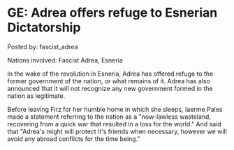 # GE: Adrea offers refuge to Esnerian Dictatorship

Posted by: fascist_adrea

Nations involved: Fascist Adrea, Esneria

In the wake of the revolution in Esneria, Adrea has offered refuge to the former government of the nation, or what remains of it. Adrea has also announced that it will not recognize any new government formed in the nation as legitimate.

Before leaving Firz for her humble home in which she sleeps, Iaerme Pales made a statement referring to the nation as a "now-lawless wasteland, recovering from a quick war that resulted in a loss for the world." And said that "Adrea's might will protect it's friends when necessary, however we will avoid any abroad conflicts for the time being."